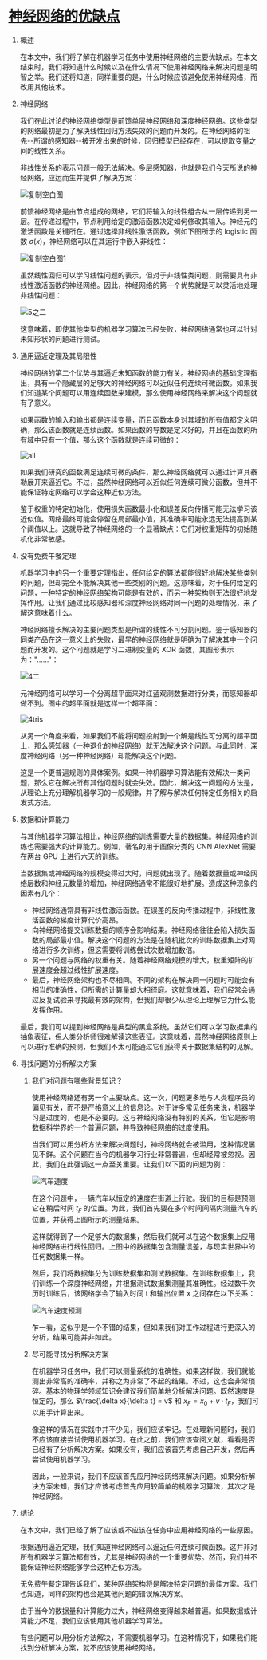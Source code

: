 # [神经网络的优缺点](https://www.baeldung.com/cs/neural-net-advantages-disadvantages)

1. 概述

    在本文中，我们将了解在机器学习任务中使用神经网络的主要优缺点。在本文结束时，我们将知道什么时候以及在什么情况下使用神经网络来解决问题是明智之举。我们还将知道，同样重要的是，什么时候应该避免使用神经网络，而改用其他技术。

2. 神经网络

    我们在此讨论的神经网络类型是前馈单层神经网络和深度神经网络。这些类型的网络最初是为了解决线性回归方法失效的问题而开发的。在神经网络的祖先--所谓的感知器--被开发出来的时候，回归模型已经存在，可以提取变量之间的线性关系。

    非线性关系的表示问题一般无法解决。多层感知器，也就是我们今天所说的神经网络，应运而生并提供了解决方案：

    ![复制空白图](pic/Copy-of-Copy-of-Blank-Diagram.svg)

    前馈神经网络是由节点组成的网络，它们将输入的线性组合从一层传递到另一层。在传递过程中，节点利用给定的激活函数决定如何修改其输入。神经元的激活函数是关键所在。通过选择非线性激活函数，例如下图所示的 logistic 函数 $\sigma(x)$，神经网络可以在其运行中嵌入非线性：

    ![复制空白图1](pic/Copy-of-Copy-of-Blank-Diagram1.svg)

    虽然线性回归可以学习线性问题的表示，但对于非线性类问题，则需要具有非线性激活函数的神经网络。因此，神经网络的第一个优势就是可以灵活地处理非线性问题：

    ![5之二](pic/5bis.webp)

    这意味着，即使其他类型的机器学习算法已经失败，神经网络通常也可以针对未知形状的问题进行测试。

3. 通用逼近定理及其局限性

    神经网络的第二个优势与其逼近未知函数的能力有关。神经网络的基础定理指出，具有一个隐藏层的足够大的神经网络可以近似任何连续可微函数。如果我们知道某个问题可以用连续函数来建模，那么使用神经网络来解决这个问题就有了意义。

    如果函数的输入和输出都是连续变量，而且函数本身对其域的所有值都定义明确，那么该函数就是连续函数。如果函数的导数是定义好的，并且在函数的所有域中只有一个值，那么这个函数就是连续可微的：

    ![all](pic/all-1024x254.webp)

    如果我们研究的函数满足连续可微的条件，那么神经网络就可以通过计算其泰勒展开来逼近它。不过，虽然神经网络可以近似任何连续可微分函数，但并不能保证特定网络可以学会这种近似方法。

    鉴于权重的特定初始化，使用损失函数最小化和误差反向传播可能无法学习该近似值。网络最终可能会停留在局部最小值，其准确率可能永远无法提高到某个阈值以上。这就导致了神经网络的一个显著缺点：它们对权重矩阵的初始随机化非常敏感。

4. 没有免费午餐定理

    机器学习中的另一个重要定理指出，任何给定的算法都能很好地解决某些类别的问题，但却完全不能解决其他一些类别的问题。这意味着，对于任何给定的问题，一种特定的神经网络架构可能是有效的，而另一种架构则无法很好地发挥作用。让我们通过比较感知器和深度神经网络对同一问题的处理情况，来了解这意味着什么。

    神经网络擅长解决的主要问题类型是所谓的线性不可分割问题。鉴于感知器的同类产品在这一意义上的失败，最早的神经网络就是明确为了解决其中一个问题而开发的。这个问题就是学习二进制变量的 XOR 函数，其图形表示为："......"：

    ![4二](pic/4bis.webp)

    元神经网络可以学习一个分离超平面来对红蓝观测数据进行分类，而感知器却做不到。图中的超平面就是这样一个超平面：

    ![4tris](pic/4tris.webp)

    从另一个角度来看，如果我们不能将问题投射到一个解是线性可分离的超平面上，那么感知器（一种退化的神经网络）就无法解决这个问题。与此同时，深度神经网络（另一种神经网络）却能解决这个问题。

    这是一个更普遍规则的具体案例。如果一种机器学习算法能有效解决一类问题，那么它在解决所有其他问题时就会失效。因此，解决这一问题的方法是，从理论上充分理解机器学习的一般规律，并了解与解决任何特定任务相关的启发式方法。

5. 数据和计算能力

    与其他机器学习算法相比，神经网络的训练需要大量的数据集。神经网络的训练也需要强大的计算能力。例如，著名的用于图像分类的 CNN AlexNet 需要在两台 GPU 上进行六天的训练。

    当数据集或神经网络的规模变得过大时，问题就出现了。随着数据量或神经网络层数和神经元数量的增加，神经网络通常不能很好地扩展。造成这种现象的因素有几个：

    - 神经网络通常具有非线性激活函数。在误差的反向传播过程中，非线性激活函数的梯度计算代价高昂。
    - 向神经网络提交训练数据的顺序会影响结果。神经网络往往会陷入损失函数的局部最小值。解决这个问题的方法是在随机批次的训练数据集上对网络进行多次训练，但这需要将训练尝试次数增加数倍。
    - 另一个问题与网络的权重有关。随着神经网络规模的增大，权重矩阵的扩展速度会超过线性扩展速度。
    - 最后，神经网络架构也不尽相同。不同的架构在解决同一问题时可能会有相当的准确性，但所需的计算量却大相径庭。这就意味着，我们经常会通过反复试验来寻找最有效的架构，但我们却很少从理论上理解它为什么能发挥作用。

    最后，我们可以提到神经网络是典型的黑盒系统。虽然它们可以学习数据集的抽象表征，但人类分析师很难解读这些表征。这意味着，虽然神经网络原则上可以进行准确的预测，但我们不太可能通过它们获得关于数据集结构的见解。

6. 寻找问题的分析解决方案

    1. 我们对问题有哪些背景知识？

        使用神经网络还有另一个主要缺点。这一次，问题更多地与人类程序员的偏见有关，而不是严格意义上的信息论。对于许多常见任务来说，机器学习是过度的，也是不必要的。这与神经网络没有特别的关系，但它是影响数据科学界的一个普遍问题，并导致神经网络的过度使用。

        当我们可以用分析方法来解决问题时，神经网络就会被滥用，这种情况屡见不鲜。这个问题在当今的机器学习行业非常普遍，但却经常被忽视。因此，我们在此强调这一点至关重要。让我们以下面的问题为例：

        ![汽车速度](pic/car_speed.webp)

        在这个问题中，一辆汽车以恒定的速度在街道上行驶。我们的目标是预测它在稍后时间 $t_F$ 的位置。为此，我们首先要在多个时间间隔内测量汽车的位置，并获得上图所示的测量结果。

        这样就得到了一个足够大的数据集，然后我们就可以在这个数据集上应用神经网络进行线性回归。上图中的数据集包含测量误差，与现实世界中的任何数据集一样。

        然后，我们将数据集分为训练数据集和测试数据集。在训练数据集上，我们训练一个深度神经网络，并根据测试数据集测量其准确性。经过数千次历时训练后，该网络学会了输入时间 t 和输出位置 x 之间存在以下关系：

        ![汽车速度预测](pic/car_speed_predictions.webp)

        乍一看，这似乎是一个不错的结果，但如果我们对工作过程进行更深入的分析，结果可能并非如此。

    2. 尽可能寻找分析解决方案

        在机器学习任务中，我们可以测量系统的准确性。如果这样做，我们就能测出非常高的准确率，并称之为非常了不起的结果。不过，这也会非常琐碎。基本的物理学领域知识会建议我们简单地分析解决问题。既然速度是恒定的，那么 $\frac{\delta x}{\delta t} = v$ 和 $x_F = x_0 + v \cdot t_F$，我们可以用手计算出来。

        像这样的情况在实践中并不少见，我们应该牢记。在处理新问题时，我们不应该直接尝试使用机器学习。在此之前，我们应该查阅文献，看看是否已经有了分析解决方案。如果没有，我们应该首先考虑自己开发，然后再尝试使用机器学习。

        因此，一般来说，我们不应该首先应用神经网络来解决问题。如果分析解决方案未知，我们才应该考虑首先应用较简单的机器学习算法，其次才是神经网络。

7. 结论

    在本文中，我们已经了解了应该或不应该在任务中应用神经网络的一些原因。

    根据通用逼近定理，我们知道神经网络可以逼近任何连续可微函数。这并非对所有机器学习算法都有效，尤其是神经网络的一个重要优势。然而，我们并不能保证神经网络能够学会这种近似方法。

    无免费午餐定理告诉我们，某种网络架构将是解决特定问题的最佳方案。我们也知道，同样的架构也会是其他问题的错误解决方案。

    由于当今的数据量和计算能力过大，神经网络变得越来越普遍。如果数据或计算能力不足，我们应该使用其他机器学习算法。

    有些问题可以用分析方法解决，不需要机器学习。在这种情况下，如果我们能找到分析解决方案，就不应该使用神经网络。